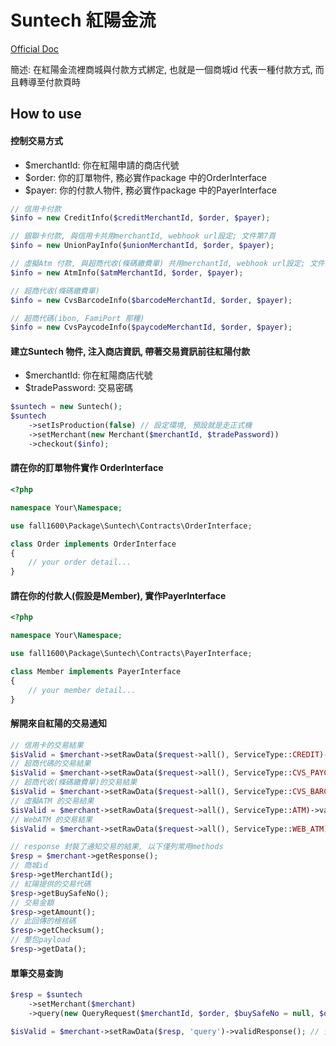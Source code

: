 # Suntech 紅陽金流

[Official Doc](https://www.esafe.com.tw/Question_Fd/DownloadPapers.aspx)

簡述: 在紅陽金流裡商城與付款方式綁定, 也就是一個商城id 代表一種付款方式, 而且轉導至付款頁時

## How to use

#### 控制交易方式
 - $merchantId: 你在紅陽申請的商店代號
 - $order: 你的訂單物件, 務必實作package 中的OrderInterface
 - $payer: 你的付款人物件, 務必實作package 中的PayerInterface 

```php
// 信用卡付款
$info = new CreditInfo($creditMerchantId, $order, $payer);
```

```php
// 銀聯卡付款, 與信用卡共用merchantId, webhook url設定; 文件第7頁
$info = new UnionPayInfo($unionMerchantId, $order, $payer);
```

```php
// 虛擬Atm 付款, 與超商代收(條碼繳費單) 共用merchantId, webhook url設定; 文件第8頁
$info = new AtmInfo($atmMerchantId, $order, $payer);
```

```php
// 超商代收(條碼繳費單)
$info = new CvsBarcodeInfo($barcodeMerchantId, $order, $payer);
```

```php
// 超商代碼(ibon, FamiPort 那種)
$info = new CvsPaycodeInfo($paycodeMerchantId, $order, $payer);
```

#### 建立Suntech 物件, 注入商店資訊, 帶著交易資訊前往紅陽付款
 - $merchantId: 你在紅陽商店代號
 - $tradePassword: 交易密碼
```php
$suntech = new Suntech();
$suntech
    ->setIsProduction(false) // 設定環境, 預設就是走正式機
    ->setMerchant(new Merchant($merchantId, $tradePassword))
    ->checkout($info);
```

#### 請在你的訂單物件實作 OrderInterface

```php
<?php

namespace Your\Namespace;

use fall1600\Package\Suntech\Contracts\OrderInterface;

class Order implements OrderInterface
{
    // your order detail...
}

```

#### 請在你的付款人(假設是Member), 實作PayerInterface

```php
<?php

namespace Your\Namespace;

use fall1600\Package\Suntech\Contracts\PayerInterface;

class Member implements PayerInterface
{
    // your member detail...
}
```

#### 解開來自紅陽的交易通知
```php
// 信用卡的交易結果
$isValid = $merchant->setRawData($request->all(), ServiceType::CREDIT)->validateResponse();
// 超商代碼的交易結果
$isValid = $merchant->setRawData($request->all(), ServiceType::CVS_PAYCODE)->validateResponse();
// 超商代收(條碼繳費單)的交易結果
$isValid = $merchant->setRawData($request->all(), ServiceType::CVS_BARCODE)->validateResponse();
// 虛擬ATM 的交易結果
$isValid = $merchant->setRawData($request->all(), ServiceType::ATM)->validateResponse();
// WebATM 的交易結果
$isValid = $merchant->setRawData($request->all(), ServiceType::WEB_ATM)->validateResponse();

// response 封裝了通知交易的結果, 以下僅列常用methods
$resp = $merchant->getResponse();
// 商城id
$resp->getMerchantId();
// 紅陽提供的交易代碼
$resp->getBuySafeNo();
// 交易金額
$resp->getAmount();
// 此回傳的檢核碼
$resp->getChecksum();
// 整包payload
$resp->getData();
```


#### 單筆交易查詢
```php
$resp = $suntech
    ->setMerchant($merchant)
    ->query(new QueryRequest($merchantId, $order, $buySafeNo = null, $orderNumber = null, $note1 = null, $note2 = null));

$isValid = $merchant->setRawData($resp, 'query')->validResponse(); // 查詢的response, 有需要也可以validate
```